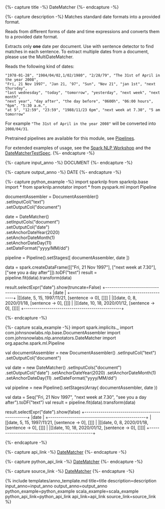 {%- capture title -%}
DateMatcher
{%- endcapture -%}

{%- capture description -%}
Matches standard date formats into a provided format.

Reads from different forms of date and time expressions and converts them to a provided date format.

Extracts only **one** date per document. Use with sentence detector to find matches in each sentence.
To extract multiple dates from a document, please use the MultiDateMatcher.

Reads the following kind of dates:
```
"1978-01-28", "1984/04/02,1/02/1980", "2/28/79", "The 31st of April in the year 2008",
"Fri, 21 Nov 1997", "Jan 21, ‘97", "Sun", "Nov 21", "jan 1st", "next thursday",
"last wednesday", "today", "tomorrow", "yesterday", "next week", "next month",
"next year", "day after", "the day before", "0600h", "06:00 hours", "6pm", "5:30 a.m.",
"at 5", "12:59", "23:59", "1988/11/23 6pm", "next week at 7.30", "5 am tomorrow"
```

For example `"The 31st of April in the year 2008"` will be converted into `2008/04/31`.

Pretrained pipelines are available for this module, see [Pipelines](https://nlp.johnsnowlabs.com/docs/en/pipelines).

For extended examples of usage, see the [Spark NLP Workshop](https://github.com/JohnSnowLabs/spark-nlp-workshop/blob/master/tutorials/Certification_Trainings/Public/2.Text_Preprocessing_with_SparkNLP_Annotators_Transformers.ipynb)
and the [DateMatcherTestSpec](https://github.com/JohnSnowLabs/spark-nlp/blob/master/src/test/scala/com/johnsnowlabs/nlp/annotators/DateMatcherTestSpec.scala).
{%- endcapture -%}

{%- capture input_anno -%}
DOCUMENT
{%- endcapture -%}

{%- capture output_anno -%}
DATE
{%- endcapture -%}

{%- capture python_example -%}
import sparknlp
from sparknlp.base import *
from sparknlp.annotator import *
from pyspark.ml import Pipeline

documentAssembler = DocumentAssembler() \
    .setInputCol("text") \
    .setOutputCol("document")

date = DateMatcher() \
    .setInputCols("document") \
    .setOutputCol("date") \
    .setAnchorDateYear(2020) \
    .setAnchorDateMonth(1) \
    .setAnchorDateDay(11) \
    .setDateFormat("yyyy/MM/dd")

pipeline = Pipeline().setStages([
    documentAssembler,
    date
])

data = spark.createDataFrame([["Fri, 21 Nov 1997"], ["next week at 7.30"], ["see you a day after"]]).toDF("text")
result = pipeline.fit(data).transform(data)

result.selectExpr("date").show(truncate=False)
+-------------------------------------------------+
|date                                             |
+-------------------------------------------------+
|[[date, 5, 15, 1997/11/21, [sentence -> 0], []]] |
|[[date, 0, 8, 2020/01/18, [sentence -> 0], []]]  |
|[[date, 10, 18, 2020/01/12, [sentence -> 0], []]]|
+-------------------------------------------------+

{%- endcapture -%}

{%- capture scala_example -%}
import spark.implicits._
import com.johnsnowlabs.nlp.base.DocumentAssembler
import com.johnsnowlabs.nlp.annotators.DateMatcher
import org.apache.spark.ml.Pipeline

val documentAssembler = new DocumentAssembler()
  .setInputCol("text")
  .setOutputCol("document")

val date = new DateMatcher()
  .setInputCols("document")
  .setOutputCol("date")
  .setAnchorDateYear(2020)
  .setAnchorDateMonth(1)
  .setAnchorDateDay(11)
  .setDateFormat("yyyy/MM/dd")

val pipeline = new Pipeline().setStages(Array(
  documentAssembler,
  date
))

val data = Seq("Fri, 21 Nov 1997", "next week at 7.30", "see you a day after").toDF("text")
val result = pipeline.fit(data).transform(data)

result.selectExpr("date").show(false)
+-------------------------------------------------+
|date                                             |
+-------------------------------------------------+
|[[date, 5, 15, 1997/11/21, [sentence -> 0], []]] |
|[[date, 0, 8, 2020/01/18, [sentence -> 0], []]]  |
|[[date, 10, 18, 2020/01/12, [sentence -> 0], []]]|
+-------------------------------------------------+

{%- endcapture -%}

{%- capture api_link -%}
[DateMatcher](https://nlp.johnsnowlabs.com/api/com/johnsnowlabs/nlp/annotators/DateMatcher)
{%- endcapture -%}

{%- capture python_api_link -%}
[DateMatcher](/api/python/reference/autosummary/sparknlp/annotator/matcher/date_matcher/index.html#sparknlp.annotator.matcher.date_matcher.DateMatcher)
{%- endcapture -%}

{%- capture source_link -%}
[DateMatcher](https://github.com/JohnSnowLabs/spark-nlp/tree/master/src/main/scala/com/johnsnowlabs/nlp/annotators/DateMatcher.scala)
{%- endcapture -%}

{% include templates/anno_template.md
title=title
description=description
input_anno=input_anno
output_anno=output_anno
python_example=python_example
scala_example=scala_example
python_api_link=python_api_link
api_link=api_link
source_link=source_link
%}